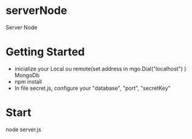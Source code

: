 # serverNode
Server Node 

# Getting Started
  - inicialize your Local ou remote(set address in mgo.Dial("localhost") ) MongoDb
  - npm install
  - In file secret.js, configure your "database", "port", "secretKey"

# Start
node server.js
